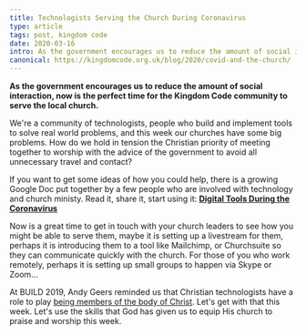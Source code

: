 ```yaml
---
title: Technologists Serving the Church During Coronavirus
type: article
tags: post, kingdom code
date: 2020-03-16
intro: As the government encourages us to reduce the amount of social interaction now is the perfect time for the Kingdom Code community to serve the local church
canonical: https://kingdomcode.org.uk/blog/2020/covid-and-the-church/
---
```


**As the government encourages us to reduce the amount of social interaction, now is the perfect time for the Kingdom Code community to serve the local church.**

We're a community of technologists, people who build and implement tools to solve real world problems, and this week our churches have some big problems. How do we hold in tension the Christian priority of meeting together to worship with the advice of the government to avoid all unnecessary travel and contact?

If you want to get some ideas of how you could help, there is a growing Google Doc put together by a few people who are involved with technology and church ministy. Read it, share it, start using it: **[Digital Tools During the Coronavirus](https://docs.google.com/document/d/1fYN5QW1QnA6ofCLNdUNeSMARI44anqTsEAoXu7mRwFE/edit)**

Now is a great time to get in touch with your church leaders to see how you might be able to serve them, maybe it is setting up a livestream for them, perhaps it is introducing them to a tool like Mailchimp, or Churchsuite so they can communicate quickly with the church. For those of you who work remotely, perhaps it is setting up small groups to happen via Skype or Zoom…

At BUILD 2019, Andy Geers reminded us that Christian technologists have a role to play [being members of the body of Christ](/blog/2019/one-body-many-members/). Let's get with that this week. Let's use the skills that God has given us to equip His church to praise and worship this week.
